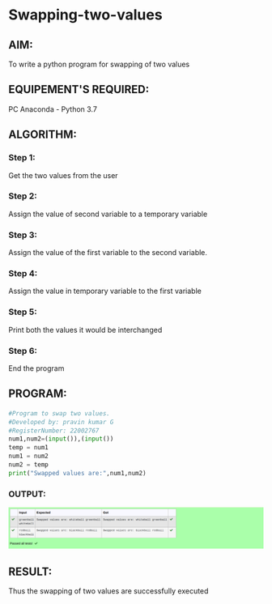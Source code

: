 # Swapping-two-values
## AIM:
To write a python program for swapping of two values
## EQUIPEMENT'S REQUIRED: 
PC
Anaconda - Python 3.7
## ALGORITHM: 
### Step 1:
Get the two values from the user
### Step 2: 
Assign the value of second variable to a temporary variable 
### Step 3: 
Assign the value of the first variable to the second variable.
### Step 4:  
Assign the value in temporary variable to the first variable
### Step 5: 
Print both the values it would be interchanged
### Step 6: 
End the program
## PROGRAM:
``` python
#Program to swap two values.
#Developed by: pravin kumar G
#RegisterNumber: 22002767
num1,num2=(input()),(input())
temp = num1
num1 = num2
num2 = temp
print("Swapped values are:",num1,num2) 
```

### OUTPUT:
![output](/image1.png)

## RESULT:
Thus the swapping of two values are successfully executed



